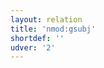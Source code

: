 ```yaml
---
layout: relation
title: 'nmod:gsubj'
shortdef: ''
udver: '2'
---
```

<!-- Interlanguage links updated Út zář 29 20:43:22 CEST 2020 -->
